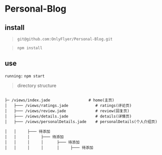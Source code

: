 # Personal-Blog

## install

> `git@github.com:OnlyFlyer/Personal-Blog.git`

> `npm install`

## use

`running:` `npm start`

<!-- ![demo gif]('https://raw.githubusercontent.com/OnlyFlyer/Personal-Blog/master/1.gif') -->

> directory structure

```lib

├─ /views/index.jade                 # home(主页)
│   ├─── /views/ratings.jade            # ratings(评论页)
│   ├─── /views/review.jade             # review(回复页)
│   ├─── /views/details.jade            # details(详情页)
│   ├─── /views/personalDetails.jade    # personalDetails(个人介绍页)

│   │     ├─── 待添加
│   │     │     ├─── 待添加
│   │     │     │      ├─── 待添加
│   │     │     │      │     ├─── 待添加
```
